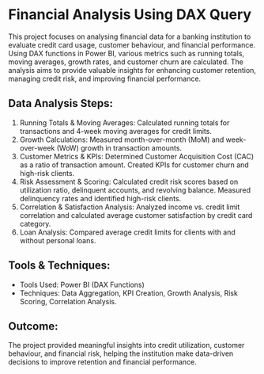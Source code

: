 # Financial Analysis Using DAX Query
This project focuses on analysing financial data for a banking institution to evaluate credit card usage, customer behaviour, and financial performance. Using DAX functions in Power BI, various metrics such as running totals, moving averages, growth rates, and customer churn are calculated. The analysis aims to provide valuable insights for enhancing customer retention, managing credit risk, and improving financial performance.

## Data Analysis Steps:
1. Running Totals & Moving Averages:
Calculated running totals for transactions and 4-week moving averages for credit limits.
2. Growth Calculations:
Measured month-over-month (MoM) and week-over-week (WoW) growth in transaction amounts.
3. Customer Metrics & KPIs:
Determined Customer Acquisition Cost (CAC) as a ratio of transaction amount.
Created KPIs for customer churn and high-risk clients.
4. Risk Assessment & Scoring:
Calculated credit risk scores based on utilization ratio, delinquent accounts, and revolving balance.
Measured delinquency rates and identified high-risk clients.
5. Correlation & Satisfaction Analysis:
Analyzed income vs. credit limit correlation and calculated average customer satisfaction by credit card category.
6. Loan Analysis:
Compared average credit limits for clients with and without personal loans.

## Tools & Techniques:
* Tools Used: Power BI (DAX Functions)
* Techniques: Data Aggregation, KPI Creation, Growth Analysis, Risk Scoring, Correlation Analysis.
  
## Outcome:
The project provided meaningful insights into credit utilization, customer behaviour, and financial risk, helping the institution make data-driven decisions to improve retention and financial performance.
